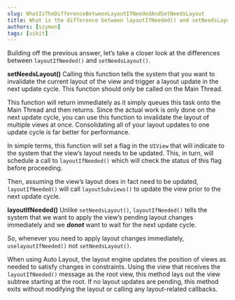 ```yaml
---
slug: WhatIsTheDifferenceBetweenLayoutIfNeededAndSetNeedsLayout
title: What is the difference between layoutIfNeeded() and setNeedsLayout()?
authors: [szymon]
tags: [uikit]
---
```


Building off the previous answer, let’s take a closer look at the differences between `layoutIfNeeded()` and `setNeedsLayout()`.

**setNeedsLayout()**
Calling this function tells the system that you want to invalidate the current layout of the view and trigger a layout update in the next update cycle. This function should only be called on the Main Thread.

This function will return immediately as it simply queues this task onto the Main Thread and then returns. Since the actual work is only done on the next update cycle, you can use this function to invalidate the layout of multiple views at once. Consolidating all of your layout updates to one update cycle is far better for performance.

In simple terms, this function will set a flag in the `UIView` that will indicate to the system that the view’s layout needs to be updated. This, in turn, will schedule a call to `layoutIfNeeded()` which will check the status of this flag before proceeding.

Then, assuming the view’s layout does in fact need to be updated, `layoutIfNeeded()` will call `layoutSubviews()` to update the view prior to the next update cycle.

**layoutIfNeeded()**
Unlike `setNeedsLayout()`, `layoutIfNeeded()` tells the system that we want to apply the view’s pending layout changes immediately and we **_donot_** want to wait for the next update cycle.

So, whenever you need to apply layout changes immediately,  `uselayoutIfNeeded()` not `setNeedsLayout()`.

When using Auto Layout, the layout engine updates the position of views as needed to satisfy changes in constraints. Using the view that receives the `layoutIfNeeded()` message as the root view, this method lays out the view subtree starting at the root. If no layout updates are pending, this method exits without modifying the layout or calling any layout-related callbacks.
